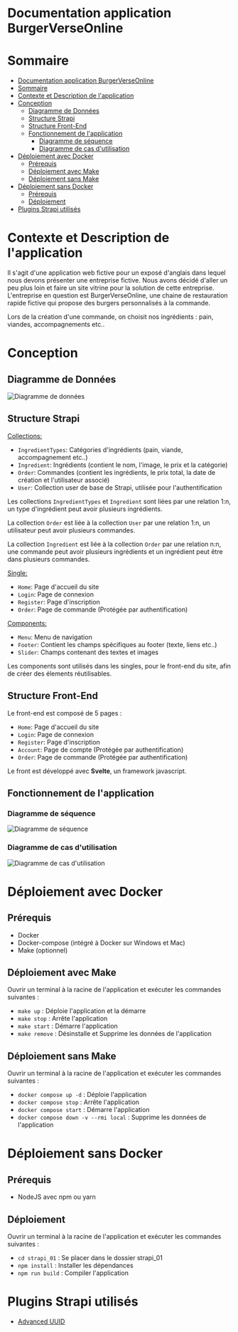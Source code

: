 # Documentation application BurgerVerseOnline

# Sommaire
- [Documentation application BurgerVerseOnline](#documentation-application-burgerverseonline)
- [Sommaire](#sommaire)
- [Contexte et Description de l'application](#contexte-et-description-de-lapplication)
- [Conception](#conception)
  - [Diagramme de Données](#diagramme-de-données)
  - [Structure Strapi](#structure-strapi)
  - [Structure Front-End](#structure-front-end)
  - [Fonctionnement de l'application](#fonctionnement-de-lapplication)
    - [Diagramme de séquence](#diagramme-de-séquence)
    - [Diagramme de cas d'utilisation](#diagramme-de-cas-dutilisation)
- [Déploiement avec Docker](#déploiement-avec-docker)
  - [Prérequis](#prérequis)
  - [Déploiement avec Make](#déploiement-avec-make)
  - [Déploiement sans Make](#déploiement-sans-make)
- [Déploiement sans Docker](#déploiement-sans-docker)
  - [Prérequis](#prérequis-1)
  - [Déploiement](#déploiement)
- [Plugins Strapi utilisés](#plugins-strapi-utilisés)

# Contexte et Description de l'application

Il s'agit d'une application web fictive pour un exposé d'anglais dans lequel nous devons présenter une entreprise fictive. Nous avons décidé d'aller un peu plus loin et faire un site vitrine pour la solution de cette entreprise.
L'entreprise en question est BurgerVerseOnline, une chaine de restauration rapide fictive qui propose des burgers personnalisés à la commande.

Lors de la création d'une commande, on choisit nos ingrédients : pain, viandes, accompagnements etc..

# Conception

## Diagramme de Données

![Diagramme de données](./doc_resources/Diagramme_Classe_Strapi.drawio.png)

## Structure Strapi

<u>Collections:</u>
-   `IngredientTypes`: Catégories d'ingrédients (pain, viande, accompagnement etc..)
-   `Ingredient`: Ingrédients (contient le nom, l'image, le prix et la catégorie)
-   `Order`: Commandes (contient les ingrédients, le prix total, la date de création et l'utilisateur associé)
-   `User`: Collection user de base de Strapi, utilisée pour l'authentification

Les collections `IngredientTypes` et `Ingredient` sont liées par une relation 1:n, un type d'ingrédient peut avoir plusieurs ingrédients.

La collection `Order` est liée à la collection `User` par une relation 1:n, un utilisateur peut avoir plusieurs commandes.

La collection `Ingredient` est liée à la collection `Order` par une relation n:n, une commande peut avoir plusieurs ingrédients et un ingrédient peut être dans plusieurs commandes.

<u>Single:</u>
-  `Home`: Page d'accueil du site
-  `Login`: Page de connexion
-  `Register`: Page d'inscription
-  `Order`: Page de commande (Protégée par authentification)

<u>Components:</u>
-  `Menu`: Menu de navigation
-  `Footer`: Contient les champs spécifiques au footer (texte, liens etc..)
-  `Slider`: Champs contenant des textes et images

Les components sont utilisés dans les singles, pour le front-end du site, afin de créer des élements réutilisables.


## Structure Front-End

Le front-end est composé de 5 pages :
-  `Home`: Page d'accueil du site
-  `Login`: Page de connexion
-  `Register`: Page d'inscription
-  `Account`: Page de compte (Protégée par authentification)
-  `Order`: Page de commande (Protégée par authentification)

Le front est développé avec **Svelte**, un framework javascript.

<!-- #### **Diagramme de classe**

![Diagramme de classe](./doc_resources/Diagramme_Classe_Front.drawio.png) -->

## Fonctionnement de l'application

### Diagramme de séquence

![Diagramme de séquence](./doc_resources/Diagramme_Sequence.drawio.png)

### Diagramme de cas d'utilisation

![Diagramme de cas d'utilisation](./doc_resources/Diagramme_Cas_Utilisation.drawio.png)

# Déploiement avec Docker

## Prérequis

- Docker
- Docker-compose (intégré à Docker sur Windows et Mac)
- Make (optionnel)

## Déploiement avec Make
Ouvrir un terminal à la racine de l'application et exécuter les commandes suivantes :

- `make up` : Déploie l'application et la démarre
- `make stop` : Arrête l'application
- `make start` : Démarre l'application
- `make remove` : Désinstalle et Supprime les données de l'application

## Déploiement sans Make
Ouvrir un terminal à la racine de l'application et exécuter les commandes suivantes :

- `docker compose up -d` : Déploie l'application
- `docker compose stop` : Arrête l'application
- `docker compose start` : Démarre l'application
- `docker compose down -v --rmi local` : Supprime les données de l'application

# Déploiement sans Docker

## Prérequis

- NodeJS avec npm ou yarn

## Déploiement

Ouvrir un terminal à la racine de l'application et exécuter les commandes suivantes :

- `cd strapi_01` : Se placer dans le dossier strapi_01
- `npm install` : Installer les dépendances
- `npm run build` : Compiler l'application



# Plugins Strapi utilisés

- [Advanced UUID](https://market.strapi.io/plugins/strapi-advanced-uuid)
